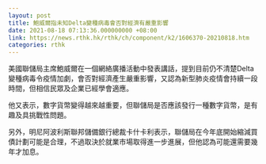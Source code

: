 ```yaml
---
layout: post
title: 鮑威爾指未知Delta變種病毒會否對經濟有嚴重影響
date: 2021-08-18 07:13:36.000000000 +08:00
link: https://news.rthk.hk/rthk/ch/component/k2/1606370-20210818.htm
categories: rthk
---
```


美國聯儲局主席鮑威爾在一個網絡廣播活動中發表講話，提到目前仍不清楚Delta變種病毒令疫情加劇，會否對經濟產生嚴重影響，又認為新型肺炎疫情會持續一段時間，但相信民眾及企業已經學會適應。

他又表示，數字貨幣變得越來越重要，但聯儲局是否應該發行一種數字貨幣，是有趣及具挑戰性問題。

另外，明尼阿波利斯聯邦儲備銀行總裁卡什卡利表示，聯儲局在今年底開始縮減買債計劃可能是合理，不過取決於就業市場取得進一步進展，但他認為可能還需要幾年才加息。
